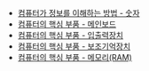 <!-- BLOG-POST-LIST:START -->
- [컴퓨터가 정보를 이해하는 방법 - 숫자](https://zwoong.github.io/posts/%EC%BB%B4%ED%93%A8%ED%84%B0%EA%B0%80-%EC%A0%95%EB%B3%B4%EB%A5%BC-%EC%9D%B4%ED%95%B4%ED%95%98%EB%8A%94-%EB%B0%A9%EB%B2%95-%EC%88%AB%EC%9E%90/)
- [컴퓨터의 핵심 부품 - 메인보드](https://zwoong.github.io/posts/%EC%BB%B4%ED%93%A8%ED%84%B0-%EA%B5%AC%EC%A1%B0-%ED%95%B5%EC%8B%AC-%EB%B6%80%ED%92%88-%EB%A9%94%EC%9D%B8%EB%B3%B4%EB%93%9C/)
- [컴퓨터의 핵심 부품 - 입출력장치](https://zwoong.github.io/posts/%EC%BB%B4%ED%93%A8%ED%84%B0-%EA%B5%AC%EC%A1%B0-%ED%95%B5%EC%8B%AC-%EB%B6%80%ED%92%88-%EC%9E%85%EC%B6%9C%EB%A0%A5%EC%9E%A5%EC%B9%98/)
- [컴퓨터의 핵심 부품 - 보조기억장치](https://zwoong.github.io/posts/%EC%BB%B4%ED%93%A8%ED%84%B0-%EA%B5%AC%EC%A1%B0-%ED%95%B5%EC%8B%AC-%EB%B6%80%ED%92%88-%EB%B3%B4%EC%A1%B0%EA%B8%B0%EC%96%B5%EC%9E%A5%EC%B9%98/)
- [컴퓨터의 핵심 부품 - 메모리&lpar;RAM&rpar;](https://zwoong.github.io/posts/%EC%BB%B4%ED%93%A8%ED%84%B0%EC%9D%98-%ED%95%B5%EC%8B%AC-%EB%B6%80%ED%92%88-%EB%A9%94%EB%AA%A8%EB%A6%AC/)
<!-- BLOG-POST-LIST:END -->
